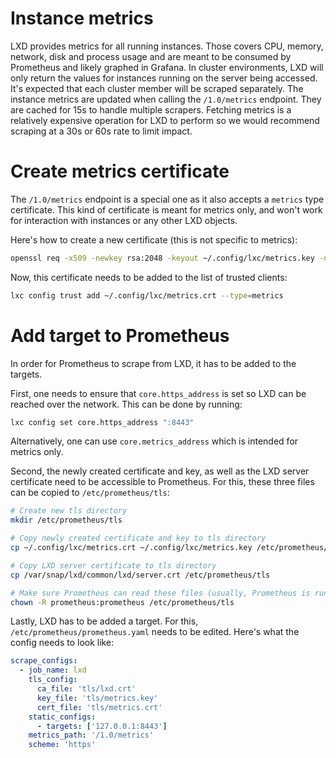 # Instance metrics
LXD provides metrics for all running instances. Those covers CPU, memory, network, disk and process usage and are meant to be consumed by Prometheus and likely graphed in Grafana.
In cluster environments, LXD will only return the values for instances running on the server being accessed. It's expected that each cluster member will be scraped separately.
The instance metrics are updated when calling the `/1.0/metrics` endpoint.
They are cached for 15s to handle multiple scrapers. Fetching metrics is a relatively expensive operation for LXD to perform so we would recommend scraping at a 30s or 60s rate to limit impact.

# Create metrics certificate
The `/1.0/metrics` endpoint is a special one as it also accepts a `metrics` type certificate.
This kind of certificate is meant for metrics only, and won't work for interaction with instances or any other LXD objects.

Here's how to create a new certificate (this is not specific to metrics):

```bash
openssl req -x509 -newkey rsa:2048 -keyout ~/.config/lxc/metrics.key -nodes -out ~/.config/lxc/metrics.crt -subj "/CN=lxd.local"
```

Now, this certificate needs to be added to the list of trusted clients:

```bash
lxc config trust add ~/.config/lxc/metrics.crt --type=metrics
```

# Add target to Prometheus
In order for Prometheus to scrape from LXD, it has to be added to the targets.

First, one needs to ensure that `core.https_address` is set so LXD can be reached over the network.
This can be done by running:

```bash
lxc config set core.https_address ":8443"
```

Alternatively, one can use `core.metrics_address` which is intended for metrics only.

Second, the newly created certificate and key, as well as the LXD server certificate need to be accessible to Prometheus.
For this, these three files can be copied to `/etc/prometheus/tls`:

```bash
# Create new tls directory
mkdir /etc/prometheus/tls

# Copy newly created certificate and key to tls directory
cp ~/.config/lxc/metrics.crt ~/.config/lxc/metrics.key /etc/prometheus/tls

# Copy LXD server certificate to tls directory
cp /var/snap/lxd/common/lxd/server.crt /etc/prometheus/tls

# Make sure Prometheus can read these files (usually, Prometheus is run as user "prometheus")
chown -R prometheus:prometheus /etc/prometheus/tls
```

Lastly, LXD has to be added a target.
For this, `/etc/prometheus/prometheus.yaml` needs to be edited.
Here's what the config needs to look like:

```yaml
scrape_configs:
  - job_name: lxd
    tls_config:
      ca_file: 'tls/lxd.crt'
      key_file: 'tls/metrics.key'
      cert_file: 'tls/metrics.crt'
    static_configs:
      - targets: ['127.0.0.1:8443']
    metrics_path: '/1.0/metrics'
    scheme: 'https'
```
